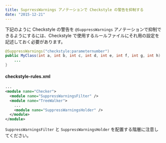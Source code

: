 ```yaml
---
title: SuprressWarnings アノテーションで Checkstyle の警告を抑制する
date: "2015-12-21"
---
```


下記のように Checkstyle の警告を `@SuppressWarnings` アノテーションで抑制できるようにするには、Checkstyle で使用するルールファイルにそれ用の設定を記述しておく必要があります。

```java
@SuppressWarnings("checkstyle:parameternumber")
public MyClass(int a, int b, int c, int d, int e, int f, int g, int h) {
    ...
}
```

#### checkstyle-rules.xml

```xml
...
<module name="Checker">
  <module name="SuppressWarningsFilter" />
  <module name="TreeWalker">
    ...
    <module name="SuppressWarningsHolder" />
  </module>
</module>
```

`SuppressWarningsFilter` と `SuppressWarningsHolder` を配置する階層に注意してください。

